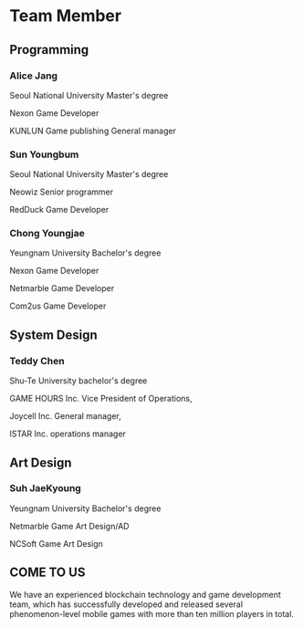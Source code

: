 # Team Member

## Programming

### Alice Jang

Seoul National University Master's degree

Nexon Game Developer

KUNLUN Game publishing General manager

### Sun Youngbum

Seoul National University Master's degree

Neowiz Senior programmer

RedDuck Game Developer

### Chong Youngjae

Yeungnam University Bachelor's degree

Nexon Game Developer

Netmarble Game Developer

Com2us Game Developer

## System Design

### Teddy Chen

Shu-Te University bachelor's degree

GAME HOURS Inc. Vice President of Operations,

Joycell Inc. General manager,

ISTAR Inc. operations manager

## Art Design

### Suh JaeKyoung

Yeungnam University Bachelor's degree

Netmarble Game Art Design/AD

NCSoft Game Art Design

## COME TO US

We have an experienced blockchain technology and game development team, which has successfully developed and released several phenomenon-level mobile games with more than ten million players in total.

